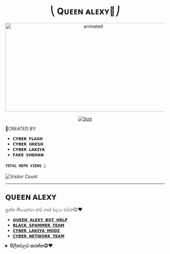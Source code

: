 

<h1 align="center">⎝ Qᴜᴇᴇɴ ᴀʟᴇxʏ👸⎠<br></h1>
<p align="center">
<img src="https://telegra.ph/file/cec4a563cbf0c59eb4e5a.jpg" alt="animated" width="540" height="280" />
</p>

<p align="center">
<a href="https://youtu.be/WiIqCdiDjFo"><img title="Size" src="https://img.shields.io/badge/Tutorial-Video-green"></a>
</p>

🔰CREATED BY:

- `𝗖𝗬𝗕𝗘𝗥 𝗙𝗟𝗔𝗦𝗛`
- `𝗖𝗬𝗕𝗘𝗥 𝗨𝗥𝗘𝗦𝗛`
- `𝗖𝗬𝗕𝗘𝗥 𝗟𝗔𝗞𝗜𝗬𝗔`
- `𝗙𝗔𝗞𝗘 𝗦𝗛𝗘𝗛𝗔𝗡`

#### ```TOTAL REPO VIEWS 🧚```
![Visitor Count](https://profile-counter.glitch.me/darkmakerofc/count.svg)

---------------------------
𝗤𝗨𝗘𝗘𝗡 𝗔𝗟𝗘𝗫𝗬
----------------------------

ප්‍රශ්න තියෙනවා නම් ගෘප් වලට එම්න😌❤️

- [`𝗤𝗨𝗘𝗘𝗡 𝗔𝗟𝗘𝗫𝗬 𝗕𝗢𝗧 𝗛𝗥𝗟𝗣`](https://chat.whatsapp.com/HYj9wu5Jrv6CROxyeQbHoS)
- [`𝗕𝗟𝗔𝗖𝗞 𝗦𝗣𝗔𝗠𝗠𝗘𝗥 𝗧𝗘𝗔𝗠`](https://chat.whatsapp.com/LS1Xx3fSqg7FpSYSjKWhL5)
- [`𝗖𝗬𝗕𝗘𝗥 𝗟𝗔𝗞𝗜𝗬𝗔 𝗠𝗢𝗗𝗭`](https://chat.whatsapp.com/EcycNbJFCVT5ZsG9xIGkqd)
- [`𝗖𝗬𝗕𝗘𝗥 𝗡𝗘𝗧𝗪𝗢𝗥𝗞 𝗧𝗘𝗔𝗠`](https://chat.whatsapp.com/EcycNbJFCVT5ZsG9xIGkqd)

<!-- Start via Heroku -->
<b><details><summary>පිලිවෙලට කරන්න😌❤️</summary></b>

* QR ස්කැන් කරන්න[මෙක ඔබපන්😹💔](https://replit.com/@nexusNw/M-D-SCANNER-V2?v=1?outputonly=1&lite=1#index.js)
* ෆොක් කරන්න [මෙක ඔබපන්😹💔](https://github.com/nexusNw/Gojo-Satoru/fork)
* හෙරොකු ඩිවලොප් කරන්න [මෙක ඔබපන්](https://heroku.com/deploy)
* Wait 5-10 Min To Deploy 
* After Deploying On The Worker And Check The Logs

</details>


